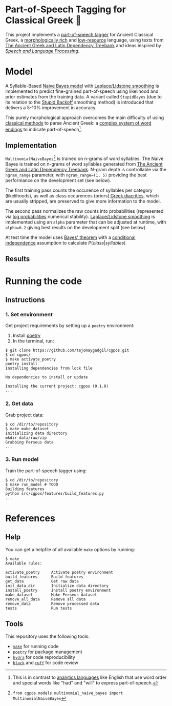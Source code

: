 Part-of-Speech Tagging for Classical Greek 🏺
==============================
This project implements a [part-of-speech tagger](https://en.wikipedia.org/wiki/Part-of-speech_tagging) for Ancient Classical Greek, a [morphologically rich](https://arxiv.org/pdf/2005.01330.pdf) and [low-resource](https://arxiv.org/pdf/2006.07264.pdf) language, using texts from [The Ancient Greek and Latin Dependency Treebank](https://perseusdl.github.io/treebank_data/) and ideas inspired by [*Speech and Language Processing*](https://web.stanford.edu/~jurafsky/slp3/).

# Model
A Syllable-Based [Naive Bayes model](https://en.wikipedia.org/wiki/Naive_Bayes_classifier) with [Laplace/Lidstone smoothing](https://en.wikipedia.org/wiki/Additive_smoothing) is implemented to predict fine-grained part-of-speech using likelihood and prior estimates from the training data. A variant called `StupidBayes` (due to its relation to the [Stupid Backoff](https://aclanthology.org/D07-1090.pdf) smoothing method) is introduced that delivers a 5-10% improvement in accuracy.

This purely morphological approach overcomes the main difficulty of using [classical methods](https://en.wikipedia.org/wiki/Hidden_Markov_model) to parse Ancient Greek: a [complex system of word endings](https://en.wiktionary.org/wiki/Appendix:Ancient_Greek_grammar_tables) to indicate part-of-speech[^1]. 

## Implementation

`MultinomialNaiveBayes`[^2] is trained on n-grams of word syllables. The Naive Bayes is trained on n-grams of word syllables generated from [The Ancient Greek and Latin Dependency Treebank](https://perseusdl.github.io/treebank_data/). N-gram depth is controllable via the `ngram_range` parameter, with `ngram_range=(1, 5)` providing the best performance on the development set (see below). 

The first training pass counts the occurence of syllables per category (likelihoods), as well as class occurences (priors).[Greek diacritics](https://en.wikipedia.org/wiki/Greek_diacritics), which are usually stripped, are preserved to give more information to the model. 

The second pass normalizes the raw counts into probabilities (represented via [log probabilities](https://en.wikipedia.org/wiki/Log_probability) numerical stability). [Laplace/Lidstone smoothing](https://en.wikipedia.org/wiki/Additive_smoothing) is implemented using an `alpha` parameter that can be adjusted at runtime, with `alpha=0.2` giving best results on the development split (see below).

At test time the model uses [Bayes' theorem](https://en.wikipedia.org/wiki/Bayes%27_theorem) with a [conditional independence](https://en.wikipedia.org/wiki/Conditional_independence#Uses_in_Bayesian_inference) assumption to calculate $P(class|syllables)$


## Results




[^1]: This is in contrast to [analytics languages](https://en.wikipedia.org/wiki/Analytic_language) like English that use word order and special words like "had" and "will" to express part-of-speech.

[^2]: `from cgpos.models.multinomial_naive_bayes import MultinomialNaiveBayes`

[^3]:Therefore, while most of English follows only [eight inflections](https://en.wikipedia.org/wiki/Inflection#Examples_in_English), a single Greek verb can have [hundreds of word endings](https://en.wiktionary.org/wiki/%CE%BB%CF%8D%CF%89#Inflection) to express every combination of person, number, mood, aspect, voice.


# Running the code
## Instructions
### 1. Set environment
Get project requirements by setting up a `poetry` environment:
1. Install [poetry](https://python-poetry.org/docs/#installation)
2. In the terminal, run:
```
$ git clone https://github.com/tejomaygadgil/cgpos.git
$ cd cgpos/
$ make activate_poetry
poetry install
Installing dependencies from lock file

No dependencies to install or update

Installing the current project: cgpos (0.1.0)
...
```

### 2. Get data
Grab project data:
```
$ cd /dir/to/repository
$ make make_dataset
Initializing data directory
mkdir data/raw/zip
Grabbing Perseus data
...
```

### 3. Run model
Train the part-of-speech tagger using: 
```
$ cd /dir/to/repository
$ make run_model # TODO
Building features
python src/cgpos/features/build_features.py
...
```


# References
## Help
You can get a helpfile of all available `make` options by running:
```
$ make
Available rules:

activate_poetry     Activate poetry environment 
build_features      Build features 
get_data            Get raw data 
init_data_dir       Initialize data directory 
install_poetry      Install poetry environment 
make_dataset        Make Perseus dataset 
remove_all_data     Remove all data 
remove_data         Remove processed data 
tests               Run tests 

```

## Tools
This repository uses the following tools:
* [`make`](https://www.gnu.org/software/make/) for running code
* [`poetry`](https://python-poetry.org) for package management 
* [`hydra`](https://hydra.cc/) for code reproducibility
* [`black`](https://github.com/psf/black) and [`ruff`](https://github.com/charliermarsh/ruff-pre-commit) for code review


